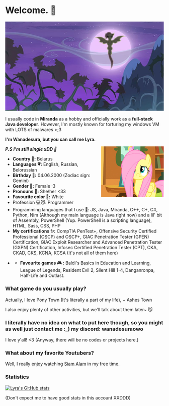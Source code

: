 # Welcome. 👋
![Wanadesura](https://github.com/Wanadesura/Wanadesura/blob/main/header.jpg)

I usually code in **Miranda** as a hobby and officially work as a **full-stack Java developer**.
However, I'm mostly known for torturing my windows VM with LOTS of malwares >;3

**I'm Wanadesura, but you can call me Lyra.**

<img align="right" alt="Wanadesura" width="199" src="https://github.com/Wanadesura/Wanadesura/blob/main/fluttershy.jpg" />

***P.S I'm still single xDD 🎀***

* **Country 🚩:** Belarus 
* **Languages 💗:** English, Russian, Belorussian
* **Birthday 🎂:** 04.06.2000 (Zodiac sign: Gemini)
* **Gender 🦇:** Female :3
* **Pronouns 🍷:** She\her <33
* **Favourite color 🤍:** White 
 * Profession 💻😼: Programmer
* Programming languages that I use 💜: JS, Java, Miranda, C++, C+, C#, Python, Nim (Although my main language is Java right now) and a lil' bit of Assembly, PowerShell (Yup. PowerShell is a scripting language), HTML, Sass, CSS, PHP
* **My certifications ✨:** CompTIA PenTest+, Offensive Security Certified Professional (OSCP) and OSCP+, GIAC Penetration Tester (GPEN) Certification, GIAC Exploit Researcher and Advanced Penetration Tester (GXPN) Certification, Infosec Certified Penetration Tester (CPT), CKA, CKAD, CKS, KCNA, KCSA (It's not all of them here)

- * **Favourite games 🎮 :** Baldi's Basics in Education and Learning, League of Legends, Resident Evil 2, Silent Hill 1-4, Danganronpa, Half-Life and Outlast.

### What game do you usually play?
Actually, I love Pony Town (It's literally a part of my life), + Ashes Town


I also enjoy plenty of other activities, but we'll talk about them later~ 😼

### I literally have no idea on what to put here though, so you might as well just contact me :_) my discord: wanadesuraowo
I love y'all! <3 (Anyway, there will be no codes or projects here.)

### What about my favorite Youtubers?

Well, I really enjoy watching [Siam Alam](https://www.youtube.com/@SiamAlamOfficial) in my free time.

### Statistics
[![Lyra's GitHub stats](https://github-readme-stats.vercel.app/api?username=wanadesura&theme=transparent)](https://github.com/anuraghazra/github-readme-stats)

(Don't expect me to have good stats in this account XXDDD)

